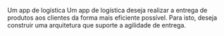 Um app de logística
Um app de logística deseja realizar a entrega de produtos aos clientes da forma mais eficiente possível. Para isto, deseja construir uma arquitetura que suporte a agilidade de entrega.
